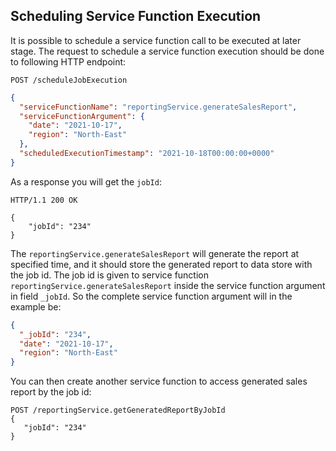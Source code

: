 ## Scheduling Service Function Execution

It is possible to schedule a service function call to be executed at later stage.
The request to schedule a service function execution should be done to following HTTP endpoint:

```
POST /scheduleJobExecution
```

```json
{
  "serviceFunctionName": "reportingService.generateSalesReport",
  "serviceFunctionArgument": {
    "date": "2021-10-17",
    "region": "North-East"
  },
  "scheduledExecutionTimestamp": "2021-10-18T00:00:00+0000"
}
```

As a response you will get the `jobId`:

```
HTTP/1.1 200 OK

{
    "jobId": "234"
}
```

The `reportingService.generateSalesReport` will generate the report at specified time, and it should
store the generated report to data store with the job id. The job id is given to service function `reportingService.generateSalesReport`
inside the service function argument in field `_jobId`. 
So the complete service function argument will in the example be:

```json
{
  "_jobId": "234",
  "date": "2021-10-17",
  "region": "North-East"
}
```

You can then create another service function to access generated sales report by the job id:
```
POST /reportingService.getGeneratedReportByJobId
{
   "jobId": "234"
}
```
